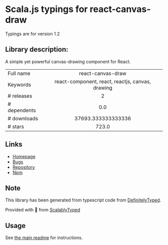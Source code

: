 
# Scala.js typings for react-canvas-draw

Typings are for version 1.2

## Library description:
A simple yet powerful canvas-drawing component for React.

|                    |                 |
| ------------------ | :-------------: |
| Full name          | react-canvas-draw |
| Keywords           | react-component, react, reactjs, canvas, drawing |
| # releases         | 2 |
| # dependents       | 0.0 |
| # downloads        | 37693.333333333336 |
| # stars            | 723.0 |

## Links
- [Homepage](https://embiem.github.io/react-canvas-draw/)
- [Bugs](https://github.com/embiem/react-canvas-draw/issues)
- [Repository](https://github.com/embiem/react-canvas-draw)
- [Npm](https://www.npmjs.com/package/react-canvas-draw)
    


## Note
This library has been generated from typescript code from [DefinitelyTyped](https://definitelytyped.org).

Provided with :purple_heart: from [ScalablyTyped](https://github.com/oyvindberg/ScalablyTyped)

## Usage
See [the main readme](../../readme.md) for instructions.


